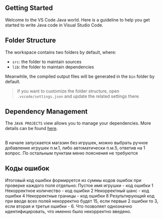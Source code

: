 ## Getting Started

Welcome to the VS Code Java world. Here is a guideline to help you get started to write Java code in Visual Studio Code.

## Folder Structure

The workspace contains two folders by default, where:

- `src`: the folder to maintain sources
- `lib`: the folder to maintain dependencies

Meanwhile, the compiled output files will be generated in the `bin` folder by default.

> If you want to customize the folder structure, open `.vscode/settings.json` and update the related settings there.

## Dependency Management

The `JAVA PROJECTS` view allows you to manage your dependencies. More details can be found [here](https://github.com/microsoft/vscode-java-dependency#manage-dependencies).
##
В начале запускается магазин без игрушек, можно выбрать ручное добавление игрушек п.м.1, либо автоматически п.м.5, ответив на 1 вопрос.
По остальным пунктам меню пояснения не требуются

## Коды ошибок
Итоговый код ошибки формируется из суммы кодов ошибок при проверке каждого поля отдельно:
    Пустое имя игрушки - код ошибки 1
    Некорректное количество - код ошибки 2
    Некорректный шанс - код ошибки 4
    Некорректные границы - код ошибки 8
Результирующий код при вводе всех полей некорректно будет 15, если первые 2 ошибки то 3, если вторая и третья ошибки - 6.
Что позволяет однозначно идентифицировать, что именно было некорректно введено.